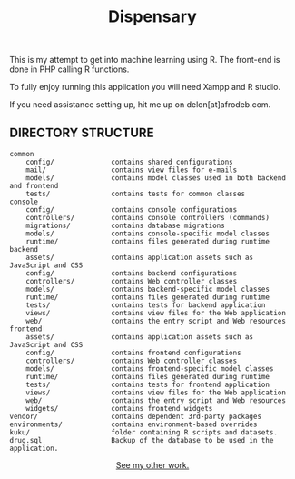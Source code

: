 <p align="center">
    <h1 align="center">Dispensary</h1>
    <br>
</p>

This is my attempt to get into machine learning using R. The front-end is done in PHP calling R functions.

To fully enjoy running this application you will need Xampp and R studio. 

If you need assistance setting up, hit me up on delon[at]afrodeb.com.

DIRECTORY STRUCTURE
-------------------

```
common
    config/              contains shared configurations
    mail/                contains view files for e-mails
    models/              contains model classes used in both backend and frontend
    tests/               contains tests for common classes    
console
    config/              contains console configurations
    controllers/         contains console controllers (commands)
    migrations/          contains database migrations
    models/              contains console-specific model classes
    runtime/             contains files generated during runtime
backend
    assets/              contains application assets such as JavaScript and CSS
    config/              contains backend configurations
    controllers/         contains Web controller classes
    models/              contains backend-specific model classes
    runtime/             contains files generated during runtime
    tests/               contains tests for backend application    
    views/               contains view files for the Web application
    web/                 contains the entry script and Web resources
frontend
    assets/              contains application assets such as JavaScript and CSS
    config/              contains frontend configurations
    controllers/         contains Web controller classes
    models/              contains frontend-specific model classes
    runtime/             contains files generated during runtime
    tests/               contains tests for frontend application
    views/               contains view files for the Web application
    web/                 contains the entry script and Web resources
    widgets/             contains frontend widgets
vendor/                  contains dependent 3rd-party packages
environments/            contains environment-based overrides
kuku/                    folder containing R scripts and datasets.
drug.sql                 Backup of the database to be used in the application.
```
<p align="center">
<a href="https://delon.co.zw">See my other work.</a>
</p>